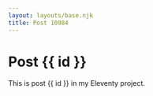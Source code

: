 ```yaml
---
layout: layouts/base.njk
title: Post 10984
---
```


# Post {{ id }}

This is post {{ id }} in my Eleventy project.

